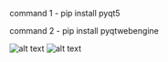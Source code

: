 command 1 -  pip install pyqt5


command 2 -  pip install pyqtwebengine

![alt text](https://github.com/ujjwal1808/Personal_webbrowser/blob/main/Screenshot%202024-10-13%20at%2012.53.30%E2%80%AFAM.png)
![alt text](https://github.com/ujjwal1808/Personal_webbrowser/blob/main/Screenshot%202024-10-13%20at%2012.53.34%E2%80%AFAM.png)
